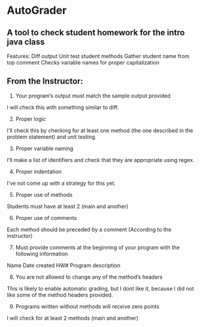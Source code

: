 # AutoGrader
## A tool to check student homework for the intro java class
Features:
Diff output
Unit test student methods
Gather student name from top comment
Checks variable names for proper capitalization

## From the Instructor:
1. Your program’s output must match the sample output provided

I will check this with something similar to diff.

2. Proper logic

I'll check this by checking for at least one method (the one described in the problem statement) and unit testing.

3. Proper variable naming

I'll make a list of identifiers and check that they are appropriate using regex.

4. Proper indentation

I've not come up with a strategy for this yet.

5. Proper use of methods

Students must have at least 2 (main and another)

6. Proper use of comments

Each method should be preceded by a comment (According to the instructor)

7. Must provide comments at the beginning of your program with the following information

Name
Date created
 HW#
 Program description

8. You are not allowed to change any of the method’s headers

This is likely to enable automatic grading, but I dont like it, because I did not like some of the method headers provided.

9. Programs written without methods will receive zero points

I will check for at least 2 methods (main and another)

